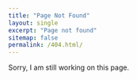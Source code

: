 ```yaml
---
title: "Page Not Found"
layout: single
excerpt: "Page not found"
sitemap: false
permalink: /404.html/
---
```

Sorry, I am still working on this page.
<script type="text/javascript">
  var GOOG_FIXURL_LANG = 'en';
  var GOOG_FIXURL_SITE = '{{ site.url }}'
</script>
<script type="text/javascript"
  src="//linkhelp.clients.google.com/tbproxy/lh/wm/fixurl.js">
</script>

